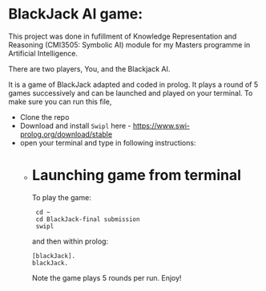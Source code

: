 # BlackJack AI game:
This project was done in fufillment of  Knowledge Representation and Reasoning (CMI3505: Symbolic AI) module for my Masters programme in Artificial Intelligence.

There are two players, You, and the Blackjack AI. 

It is a game of BlackJack adapted and coded in prolog. It plays a round of 5 games successively and can be launched and played on your terminal.
To make sure you can run this file,
- Clone the repo
- Download and install `Swipl` here - https://www.swi-prolog.org/download/stable
- open your terminal and type in following instructions:
    - Launching game from terminal
      =============================
      
      To play the game:
      
           cd ~
           cd BlackJack-final submission
           swipl
      
      and then within prolog:
      
          [blackJack].
          blackJack.
      
      Note the game plays 5 rounds per run.
Enjoy!
